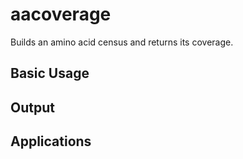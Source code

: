 # aacoverage

Builds an amino acid census and returns its coverage.

## Basic Usage



## Output



## Applications


